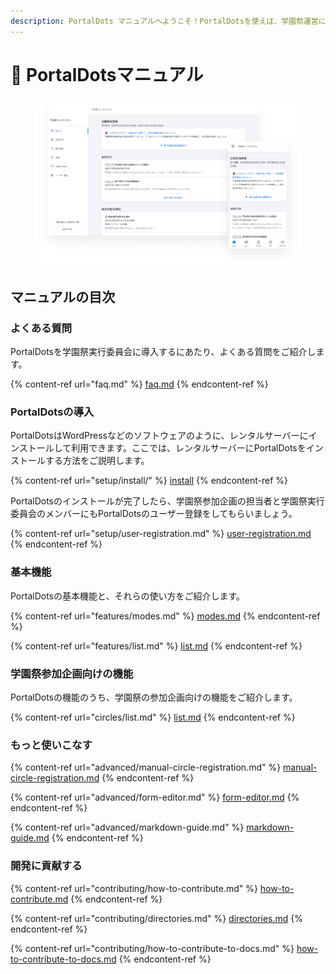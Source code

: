 ```yaml
---
description: PortalDots マニュアルへようこそ！PortalDotsを使えば、学園祭運営に欠かせないさまざまな業務を、より効率的に実施できます。
---
```


# 📘 PortalDotsマニュアル

<figure><img src=".gitbook/assets/eyecatch.png" alt="PortalDotsのホーム画面（パソコン版とスマートフォン版）"><figcaption></figcaption></figure>

## マニュアルの目次

### よくある質問

PortalDotsを学園祭実行委員会に導入するにあたり、よくある質問をご紹介します。

{% content-ref url="faq.md" %}
[faq.md](faq.md)
{% endcontent-ref %}

### PortalDotsの導入

PortalDotsはWordPressなどのソフトウェアのように、レンタルサーバーにインストールして利用できます。ここでは、レンタルサーバーにPortalDotsをインストールする方法をご説明します。

{% content-ref url="setup/install/" %}
[install](setup/install/)
{% endcontent-ref %}

PortalDotsのインストールが完了したら、学園祭参加企画の担当者と学園祭実行委員会のメンバーにもPortalDotsのユーザー登録をしてもらいましょう。

{% content-ref url="setup/user-registration.md" %}
[user-registration.md](setup/user-registration.md)
{% endcontent-ref %}

### 基本機能

PortalDotsの基本機能と、それらの使い方をご紹介します。

{% content-ref url="features/modes.md" %}
[modes.md](features/modes.md)
{% endcontent-ref %}

{% content-ref url="features/list.md" %}
[list.md](features/list.md)
{% endcontent-ref %}

### 学園祭参加企画向けの機能

PortalDotsの機能のうち、学園祭の参加企画向けの機能をご紹介します。

{% content-ref url="circles/list.md" %}
[list.md](circles/list.md)
{% endcontent-ref %}

### もっと使いこなす

{% content-ref url="advanced/manual-circle-registration.md" %}
[manual-circle-registration.md](advanced/manual-circle-registration.md)
{% endcontent-ref %}

{% content-ref url="advanced/form-editor.md" %}
[form-editor.md](advanced/form-editor.md)
{% endcontent-ref %}

{% content-ref url="advanced/markdown-guide.md" %}
[markdown-guide.md](advanced/markdown-guide.md)
{% endcontent-ref %}

### 開発に貢献する

{% content-ref url="contributing/how-to-contribute.md" %}
[how-to-contribute.md](contributing/how-to-contribute.md)
{% endcontent-ref %}

{% content-ref url="contributing/directories.md" %}
[directories.md](contributing/directories.md)
{% endcontent-ref %}

{% content-ref url="contributing/how-to-contribute-to-docs.md" %}
[how-to-contribute-to-docs.md](contributing/how-to-contribute-to-docs.md)
{% endcontent-ref %}

